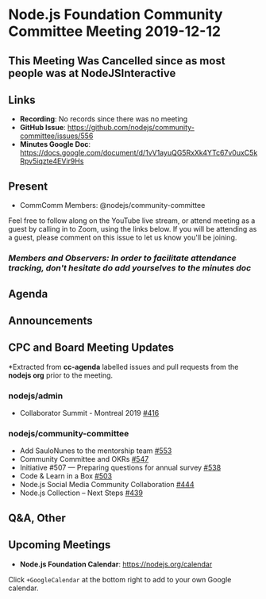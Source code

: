 # Node.js Foundation Community Committee Meeting 2019-12-12

## This Meeting Was Cancelled since as most people was at NodeJSInteractive

## Links

* **Recording**: No records since there was no meeting
* **GitHub Issue**: <https://github.com/nodejs/community-committee/issues/556>
* **Minutes Google Doc**: <https://docs.google.com/document/d/1vV1ayuQG5RxXk4YTc67v0uxC5kRpv5iqzte4EVir9Hs>

## Present

* CommComm Members: @nodejs/community-committee

Feel free to follow along on the YouTube live stream, or attend meeting as a guest
by calling in to Zoom, using the links below. If you will be attending as a guest,
please comment on this issue to let us know you'll be joining.

### *Members and Observers: In order to facilitate attendance tracking, don't hesitate do add yourselves to the minutes doc*

## Agenda

## Announcements

## CPC and Board Meeting Updates

*Extracted from **cc-agenda** labelled issues and pull requests from the **nodejs org** prior to the meeting.

### nodejs/admin

* Collaborator Summit - Montreal 2019 [#416](https://github.com/nodejs/admin/issues/416)

### nodejs/community-committee

* Add SauloNunes to the mentorship team [#553](https://github.com/nodejs/community-committee/issues/553)
* Community Committee and OKRs [#547](https://github.com/nodejs/community-committee/issues/547)
* Initiative #507 — Preparing questions for annual survey [#538](https://github.com/nodejs/community-committee/issues/538)
* Code & Learn in a Box [#503](https://github.com/nodejs/community-committee/issues/503)
* Node.js Social Media Community Collaboration [#444](https://github.com/nodejs/community-committee/issues/444)
* Node.js Collection – Next Steps [#439](https://github.com/nodejs/community-committee/issues/439)

## Q&A, Other

## Upcoming Meetings

* **Node.js Foundation Calendar**: <https://nodejs.org/calendar>

Click `+GoogleCalendar` at the bottom right to add to your own Google calendar.

